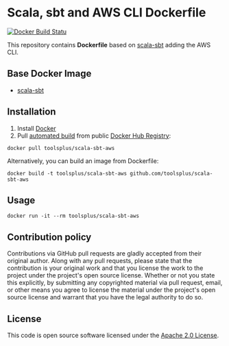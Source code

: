 # Scala, sbt and AWS CLI Dockerfile

[![Docker Build Statu](https://img.shields.io/docker/build/toolsplus/scala-sbt-aws.svg)]()

This repository contains **Dockerfile** based on [scala-sbt](https://github.com/hseeberger/scala-sbt)
adding the AWS CLI.


## Base Docker Image ##

* [scala-sbt](https://github.com/hseeberger/scala-sbt)


## Installation ##

1. Install [Docker](https://www.docker.com)
2. Pull [automated build](https://registry.hub.docker.com/u/toolsplus/scala-sbt-aws) from public [Docker Hub Registry](https://registry.hub.docker.com):
```
docker pull toolsplus/scala-sbt-aws
```
Alternatively, you can build an image from Dockerfile:
```
docker build -t toolsplus/scala-sbt-aws github.com/toolsplus/scala-sbt-aws
```


## Usage ##

```
docker run -it --rm toolsplus/scala-sbt-aws
```


## Contribution policy ##

Contributions via GitHub pull requests are gladly accepted from their original author. Along with any pull requests, please state that the contribution is your original work and that you license the work to the project under the project's open source license. Whether or not you state this explicitly, by submitting any copyrighted material via pull request, email, or other means you agree to license the material under the project's open source license and warrant that you have the legal authority to do so.


## License ##

This code is open source software licensed under the [Apache 2.0 License]("http://www.apache.org/licenses/LICENSE-2.0.html").